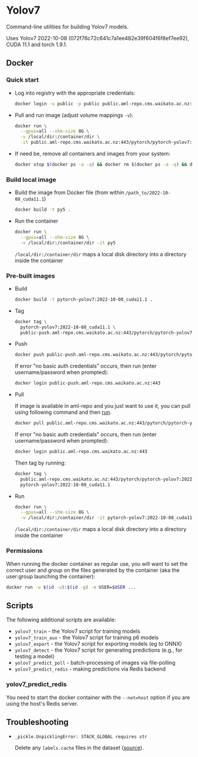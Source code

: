 # Yolov7

Command-line utilities for building Yolov7 models. 

Uses Yolov7 2022-10-08 (072f76c72c641c7a1ee482e39f604f6f8ef7ee92), CUDA 11.1 and torch 1.9.1.


## Docker

### Quick start

* Log into registry with the appropriate credentials:

  ```bash
  docker login -u public -p public public.aml-repo.cms.waikato.ac.nz:443 
  ```

* Pull and run image (adjust volume mappings `-v`):

  ```bash
  docker run \
    --gpus=all --shm-size 8G \
    -v /local/dir:/container/dir \
    -it public.aml-repo.cms.waikato.ac.nz:443/pytorch/pytorch-yolov7:2022-10-08_cuda11.1
  ```

* If need be, remove all containers and images from your system:

  ```bash
  docker stop $(docker ps -a -q) && docker rm $(docker ps -a -q) && docker system prune -a
  ```

### Build local image

* Build the image from Docker file (from within `/path_to/2022-10-08_cuda11.1`)

  ```bash
  docker build -t py5 .
  ```
  
* Run the container

  ```bash
  docker run \
    --gpus=all --shm-size 8G \
    -v /local/dir:/container/dir -it py5
  ```
  `/local/dir:/container/dir` maps a local disk directory into a directory inside the container

### Pre-built images

* Build

  ```bash
  docker build -t pytorch-yolov7:2022-10-08_cuda11.1 .
  ```
  
* Tag

  ```bash
  docker tag \
    pytorch-yolov7:2022-10-08_cuda11.1 \
    public-push.aml-repo.cms.waikato.ac.nz:443/pytorch/pytorch-yolov7:2022-10-08_cuda11.1
  ```
  
* Push

  ```bash
  docker push public-push.aml-repo.cms.waikato.ac.nz:443/pytorch/pytorch-yolov7:2022-10-08_cuda11.1
  ```
  If error "no basic auth credentials" occurs, then run (enter username/password when prompted):
  
  ```bash
  docker login public-push.aml-repo.cms.waikato.ac.nz:443
  ```
  
* Pull

  If image is available in aml-repo and you just want to use it, you can pull using following command and then [run](#run).

  ```bash
  docker pull public.aml-repo.cms.waikato.ac.nz:443/pytorch/pytorch-yolov7:2022-10-08_cuda11.1
  ```
  If error "no basic auth credentials" occurs, then run (enter username/password when prompted):
  
  ```bash
  docker login public.aml-repo.cms.waikato.ac.nz:443
  ```
  Then tag by running:
  
  ```bash
  docker tag \
    public.aml-repo.cms.waikato.ac.nz:443/pytorch/pytorch-yolov7:2022-10-08_cuda11.1 \
    pytorch-yolov7:2022-10-08_cuda11.1
  ```
  
* <a name="run">Run</a>

  ```bash
  docker run \
    --gpus=all --shm-size 8G \
    -v /local/dir:/container/dir -it pytorch-yolov7:2022-10-08_cuda11.1
  ```
  `/local/dir:/container/dir` maps a local disk directory into a directory inside the container


### Permissions

When running the docker container as regular use, you will want to set the correct
user and group on the files generated by the container (aka the user:group launching
the container):

```bash
docker run -u $(id -u):$(id -g) -e USER=$USER ...
```


## Scripts

The following additional scripts are available:

* `yolov7_train` - the Yolov7 script for training models
* `yolov7_train_aux` - the Yolov7 script for training p6 models
* `yolov7_export` - the Yolov7 script for exporting models (eg to ONNX)
* `yolov7_detect` - the Yolov7 script for generating predictions (e.g., for testing a model)
* `yolov7_predict_poll` - batch-processing of images via file-polling
* `yolov7_predict_redis` - making predictions via Redis backend


### yolov7_predict_redis
 
You need to start the docker container with the `--net=host` option if you are using the host's Redis server.


## Troubleshooting

* `_pickle.UnpicklingError: STACK_GLOBAL requires str`

  Delete any `labels.cache` files in the dataset ([source](https://github.com/WongKinYiu/yolov7/issues/163)).
